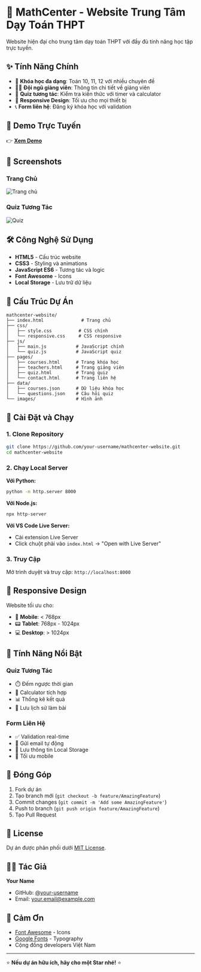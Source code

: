 # 🧮 MathCenter - Website Trung Tâm Dạy Toán THPT

Website hiện đại cho trung tâm dạy toán THPT với đầy đủ tính năng học tập trực tuyến.

## ✨ Tính Năng Chính

- 🎯 **Khóa học đa dạng**: Toán 10, 11, 12 với nhiều chuyên đề
- 👨‍🏫 **Đội ngũ giảng viên**: Thông tin chi tiết về giảng viên
- 📝 **Quiz tương tác**: Kiểm tra kiến thức với timer và calculator
- 📱 **Responsive Design**: Tối ưu cho mọi thiết bị
- 📞 **Form liên hệ**: Đăng ký khóa học với validation

## 🚀 Demo Trực Tuyến

👉 **[Xem Demo](https://your-username.github.io/mathcenter-website)**

## 📸 Screenshots

### Trang Chủ
![Trang chủ](screenshots/homepage.png)

### Quiz Tương Tác
![Quiz](screenshots/quiz.png)

## 🛠️ Công Nghệ Sử Dụng

- **HTML5** - Cấu trúc website
- **CSS3** - Styling và animations
- **JavaScript ES6** - Tương tác và logic
- **Font Awesome** - Icons
- **Local Storage** - Lưu trữ dữ liệu

## 📂 Cấu Trúc Dự Án

```
mathcenter-website/
├── index.html              # Trang chủ
├── css/
│   ├── style.css          # CSS chính
│   └── responsive.css     # CSS responsive
├── js/
│   ├── main.js           # JavaScript chính
│   └── quiz.js           # JavaScript quiz
├── pages/
│   ├── courses.html      # Trang khóa học
│   ├── teachers.html     # Trang giảng viên
│   ├── quiz.html         # Trang quiz
│   └── contact.html      # Trang liên hệ
├── data/
│   ├── courses.json      # Dữ liệu khóa học
│   └── questions.json    # Câu hỏi quiz
└── images/               # Hình ảnh
```

## 🔧 Cài Đặt và Chạy

### 1. Clone Repository
```bash
git clone https://github.com/your-username/mathcenter-website.git
cd mathcenter-website
```

### 2. Chạy Local Server

**Với Python:**
```bash
python -m http.server 8000
```

**Với Node.js:**
```bash
npx http-server
```

**Với VS Code Live Server:**
- Cài extension Live Server
- Click chuột phải vào `index.html` → "Open with Live Server"

### 3. Truy Cập
Mở trình duyệt và truy cập: `http://localhost:8000`

## 📱 Responsive Design

Website tối ưu cho:
- 📱 **Mobile**: < 768px
- 📟 **Tablet**: 768px - 1024px  
- 💻 **Desktop**: > 1024px

## 🎨 Tính Năng Nổi Bật

### Quiz Tương Tác
- ⏱️ Đếm ngược thời gian
- 🧮 Calculator tích hợp
- 📊 Thống kê kết quả
- 💾 Lưu lịch sử làm bài

### Form Liên Hệ
- ✅ Validation real-time
- 📧 Gửi email tự động
- 💾 Lưu thông tin Local Storage
- 📱 Tối ưu mobile

## 🤝 Đóng Góp

1. Fork dự án
2. Tạo branch mới (`git checkout -b feature/AmazingFeature`)
3. Commit changes (`git commit -m 'Add some AmazingFeature'`)
4. Push to branch (`git push origin feature/AmazingFeature`)
5. Tạo Pull Request

## 📄 License

Dự án được phân phối dưới [MIT License](LICENSE).

## 👨‍💻 Tác Giả

**Your Name**
- GitHub: [@your-username](https://github.com/your-username)
- Email: your.email@example.com

## 🙏 Cảm Ơn

- [Font Awesome](https://fontawesome.com) - Icons
- [Google Fonts](https://fonts.google.com) - Typography
- Cộng đồng developers Việt Nam

---

⭐ **Nếu dự án hữu ích, hãy cho một Star nhé!** ⭐